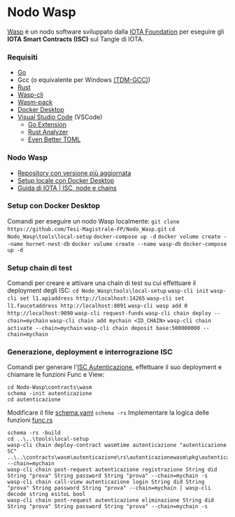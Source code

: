 # Nodo Wasp
[Wasp](https://github.com/iotaledger/wasp) è un nodo software sviluppato dalla [IOTA Foundation](http://iota.org) per eseguire gli <strong>IOTA Smart Contracts (ISC)</strong> sul Tangle di IOTA.

### Requisiti
- [Go](https://golang.org/dl/)
- Gcc (o equivalente per Windows [(TDM-GCC)](https://jmeubank.github.io/tdm-gcc/))
- [Rust](https://www.rust-lang.org/tools/install)
- [Wasp-cli](https://github.com/iotaledger/wasp/releases)
- [Wasm-pack](https://rustwasm.github.io/wasm-pack/installer/)
- [Docker Desktop](https://www.docker.com/products/docker-desktop/)
- [Visual Studio Code](https://code.visualstudio.com/Download) (VSCode)
  - [Go Extension](https://marketplace.visualstudio.com/items?itemName=golang.Go)
  - [Rust Analyzer](https://marketplace.visualstudio.com/items?itemName=matklad.rust-analyzer)
  - [Even Better TOML](https://marketplace.visualstudio.com/items?itemName=tamasfe.even-better-toml)

### Nodo Wasp
- [Repository con versione più aggiornata](https://github.com/iotaledger/wasp)
- [Setup locale con Docker Desktop](https://github.com/iotaledger/wasp/tree/develop/tools/local-setup)
- [Guida di IOTA | ISC, node e chains](https://wiki.iota.org/wasp/running-a-node/)

### Setup con Docker Desktop
Comandi per eseguire un nodo Wasp localmente:
`git clone https://github.com/Tesi-Magistrale-FP/Nodo_Wasp.git`
`cd Nodo_Wasp\tools\local-setup`
`docker-compose up -d`
`docker volume create --name hornet-nest-db`
`docker volume create --name wasp-db`
`docker-compose up -d`

### Setup chain di test
Comandi per creare e attivare una chain di test su cui effettuare il deployment degli ISC:
`cd Nodo_Wasp\tools\local-setup`
`wasp-cli init`
`wasp-cli set l1.apiaddress http://localhost:14265`
`wasp-cli set l1.faucetaddress http://localhost:8091`
`wasp-cli wasp add 0 http://localhost:9090`
`wasp-cli request-funds`
`wasp-cli chain deploy --chain=mychain`
`wasp-cli chain add mychain <ID_CHAIN>`
`wasp-cli chain activate --chain=mychain`
`wasp-cli chain deposit base:500000000 --chain=mychain`

### Generazione, deployment e interrograzione ISC
Comandi per generare l'[ISC Autenticazione](https://github.com/Tesi-Magistrale-FP/Nodo_Wasp/tree/main/contracts/wasm/autenticazione), effettuare il suo deployment e chiamare le funzioni Func e View:
```
cd Nodo-Wasp\contracts\wasm
schema -init autenticazione
cd autenticazione
```
Modificare il file [schema.yaml](https://github.com/Tesi-Magistrale-FP/Nodo_Wasp/blob/main/contracts/wasm/autenticazione/schema.yaml)
`schema -rs`
Implementare la logica delle funzioni [func.rs](https://github.com/Tesi-Magistrale-FP/Nodo_Wasp/blob/main/contracts/wasm/autenticazione/rs/autenticazioneimpl/src/funcs.rs)
```
schema -rs -build
cd ..\..\tools\local-setup
wasp-cli chain deploy-contract wasmtime autenticazione "autenticazione SC" ..\..\contracts\wasm\autenticazione\rs\autenticazionewasm\pkg\autenticazionewasm_bg.wasm --chain=mychain
wasp-cli chain post-request autenticazione registrazione String did String "prova" String password String "prova" --chain=mychain -s
wasp-cli chain call-view autenticazione login String did String "prova" String password String "prova" --chain=mychain | wasp-cli decode string esitoL bool
wasp-cli chain post-request autenticazione eliminazione String did String "prova" String password String "prova" --chain=mychain -s
```
